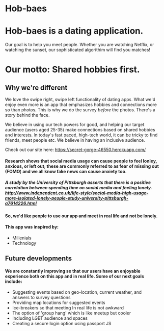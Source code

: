 # Hob-baes 

# Hob-baes is a dating application. 

Our goal is to help you meet people. Whether you are watching Netflix, or watching the sunset, our sophisticated algorithim  will find you matches! 

# Our motto: Shared hobbies first.

##  Why we're different 

 We love the swipe right, swipe left functionality of dating apps. What we'd enjoy even more is an app that emphasizes hobbies and connections more so than photos. This is why we do the survey _before_ the photos. There's a story behind the face. 
 
 We believe in using our tech powers for good, and helping our target audience (users aged 25-35) make connections based on shared hobbies and interests. In today's fast paced, high-tech world, it can be tricky to find friends, meet people etc. We believe in having an inclusive audience. 

 Check out our site here: https://secret-gorge-46550.herokuapp.com/





####    Research shows that social media usage can cause people to feel lonley, anxious, or left out; these are commonly referred to as fear of missing out (FOMO) and we all know fake news can cause anxiety too. 

#####   A study by the University of Pittsburgh asserts that there is a positive correlation between spending time on social media and feeling lonely. http://www.independent.co.uk/life-style/social-media-high-usage-more-isolated-lonely-people-study-university-pittsburgh-a7614226.html

#### So, we'd like people to use our app and meet in real life and not be lonely.


#### This app was inspired by:
* Millenials
* Technology 

## Future developments 

#### We are constantly improving so that our users have an enjoyable experience both on this app and in real life. Some of our next goals include:
* Suggesting events based on geo-location, current weather, and answers to survey questions 
* Providing map locations for suggested events 
* Ice-breakers so that meeting In real life  is not awkward 
* The option of 'group hang' which is like meetup but cooler
* Including LGBT audience and spaces 
* Creating a secure login option using passport JS
